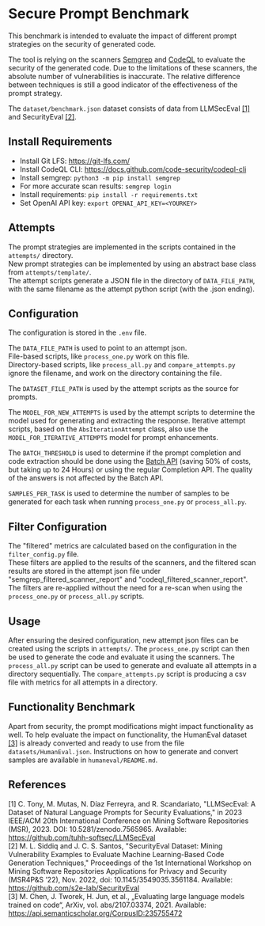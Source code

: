 # Secure Prompt Benchmark

This benchmark is intended to evaluate the impact of different prompt strategies on the security of generated code.

The tool is relying on the scanners [Semgrep][4] and [CodeQL][5] to evaluate the security of the generated code.
Due to the limitations of these scanners, the absolute number of vulnerabilities is inaccurate.
The relative difference between techniques is still a good indicator of the effectiveness of the prompt strategy.

The `dataset/benchmark.json` dataset consists of data from LLMSecEval [\[1\]](#1) and SecurityEval [\[2\]](#2).

## Install Requirements

* Install Git LFS: <https://git-lfs.com/>
* Install CodeQL CLI: <https://docs.github.com/code-security/codeql-cli>
* Install semgrep: `python3 -m pip install semgrep`
* For more accurate scan results: `semgrep login`
* Install requirements: `pip install -r requirements.txt`
* Set OpenAI API key: `export OPENAI_API_KEY=<YOURKEY>`

## Attempts

The prompt strategies are implemented in the scripts contained in the `attempts/` directory.  
New prompt strategies can be implemented by using an abstract base class from `attempts/template/`.  
The attempt scripts generate a JSON file in the directory of `DATA_FILE_PATH`, with the same filename as the attempt python script (with the .json ending).  

## Configuration

The configuration is stored in the `.env` file.  

The `DATA_FILE_PATH` is used to point to an attempt json.  
File-based scripts, like `process_one.py` work on this file.  
Directory-based scripts, like `process_all.py` and `compare_attempts.py` ignore the filename, and work on the directory containing the file.  

The `DATASET_FILE_PATH` is used by the attempt scripts as the source for prompts.

The `MODEL_FOR_NEW_ATTEMPTS` is used by the attempt scripts to determine the model used for generating and extracting the response.
Iterative attempt scripts, based on the `AbsIterationAttempt` class, also use the `MODEL_FOR_ITERATIVE_ATTEMPTS` model for prompt enhancements.

The `BATCH_THRESHOLD` is used to determine if the prompt completion and code extraction should be done using the [Batch API][6] (saving 50% of costs, but taking up to 24 Hours) or using the regular Completion API. The quality of the answers is not affected by the Batch API.

`SAMPLES_PER_TASK` is used to determine the number of samples to be generated for each task when running `process_one.py` or `process_all.py`.

## Filter Configuration

The "filtered" metrics are calculated based on the configuration in the `filter_config.py` file.  
These filters are applied to the results of the scanners, and the filtered scan results are stored in the attempt json file under "semgrep_filtered_scanner_report" and "codeql_filtered_scanner_report".  
The filters are re-applied without the need for a re-scan when using the `process_one.py` or `process_all.py` scripts.

## Usage

After ensuring the desired configuration, new attempt json files can be created using the scripts in `attempts/`.
The `process_one.py` script can then be used to generate the code and evaluate it using the scanners.
The `process_all.py` script can be used to generate and evaluate all attempts in a directory sequentially.
The `compare_attempts.py` script is producing a csv file with metrics for all attempts in a directory.

## Functionality Benchmark
Apart from security, the prompt modifications might impact functionality as well. To help evaluate the impact on functionality, the HumanEval dataset [\[3\]](#3) is already converted and ready to use from the file `datasets/HumanEval.json`.
Instructions on how to generate and convert samples are available in `humaneval/README.md`.


## References
<a id="1">[1]</a>
C. Tony, M. Mutas, N. Díaz Ferreyra, and R. Scandariato, "LLMSecEval: A Dataset of Natural Language Prompts for Security Evaluations," in 2023 IEEE/ACM 20th International Conference on Mining Software Repositories (MSR), 2023. DOI: 10.5281/zenodo.7565965. Available: https://github.com/tuhh-softsec/LLMSecEval  
<a id="2">[2]</a>
M. L. Siddiq and J. C. S. Santos, "SecurityEval Dataset: Mining Vulnerability Examples to Evaluate Machine Learning-Based Code Generation Techniques," Proceedings of the 1st International Workshop on Mining Software Repositories Applications for Privacy and Security (MSR4P&S ’22), Nov. 2022, doi: 10.1145/3549035.3561184. Available: https://github.com/s2e-lab/SecurityEval  
<a id="3">[3]</a>
M. Chen, J. Tworek, H. Jun, et al., „Evaluating
large language models trained on code“, ArXiv, vol. abs/2107.03374, 2021. Available: https://api.semanticscholar.org/CorpusID:235755472
<!-- links -->
[4]: https://semgrep.dev/
[5]: https://codeql.github.com/
[6]: https://platform.openai.com/docs/guides/batch
